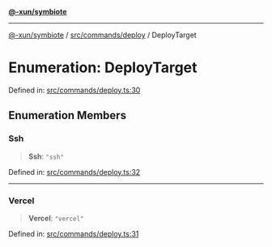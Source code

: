 [**@-xun/symbiote**](../../../../README.md)

***

[@-xun/symbiote](../../../../README.md) / [src/commands/deploy](../README.md) / DeployTarget

# Enumeration: DeployTarget

Defined in: [src/commands/deploy.ts:30](https://github.com/Xunnamius/symbiote/blob/ee28fd25e233e1ad9b7043e0faa8defae74dbe7b/src/commands/deploy.ts#L30)

## Enumeration Members

### Ssh

> **Ssh**: `"ssh"`

Defined in: [src/commands/deploy.ts:32](https://github.com/Xunnamius/symbiote/blob/ee28fd25e233e1ad9b7043e0faa8defae74dbe7b/src/commands/deploy.ts#L32)

***

### Vercel

> **Vercel**: `"vercel"`

Defined in: [src/commands/deploy.ts:31](https://github.com/Xunnamius/symbiote/blob/ee28fd25e233e1ad9b7043e0faa8defae74dbe7b/src/commands/deploy.ts#L31)

